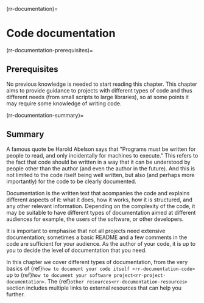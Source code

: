 (rr-documentation)=
# Code documentation

(rr-documentation-prerequisites)=
## Prerequisites

No previous knowledge is needed to start reading this chapter.
This chapter aims to provide guidance to projects with different types of code and thus different needs (from small scripts to large libraries), so at some points it may require some knowledge of writing code.

(rr-documentation-summary)=
## Summary
A famous quote be Harold Abelson says that "Programs must be written for people to read, and only incidentally for machines to execute."
This refers to the fact that code should be written in a way that it can be understood by people other than the author (and even the author in the future).
And this is not limited to the code itself being well written, but also (and perhaps more importantly) for the code to be clearly documented.

Documentation is the written text that acompanies the code and explains different aspects of it: what it does,  how it works, how it is structured, and any other relevant information.
Depending on the complexity of the code, it may be suitable to have different types of documentation aimed at different audiences for example, the users of the software, or other developers.

It is important to emphasise that not all projects need extensive documentation;
sometimes a basic README and a few comments in the code are sufficient for your audience.
As the author of your code, it is up to you to decide the level of documentation that you need.

In this chapter we cover different types of documentation, from the very basics of {ref}`how to document your code itself <rr-documentation-code>` up to {ref}`how to document your software project<rr-project-documentation>`.
The {ref}`other resources<rr-documentation-resources>` section includes multiple links to external resources that can help you further.




